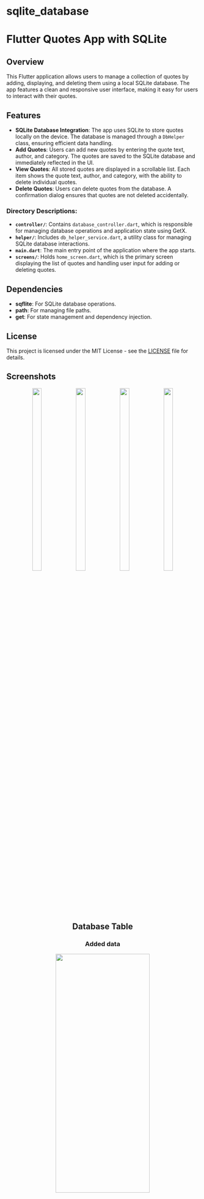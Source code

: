 # sqlite_database
# Flutter Quotes App with SQLite

## Overview

This Flutter application allows users to manage a collection of quotes by adding, displaying, and deleting them using a local SQLite database. The app features a clean and responsive user interface, making it easy for users to interact with their quotes.

## Features

- **SQLite Database Integration**: The app uses SQLite to store quotes locally on the device. The database is managed through a `DbHelper` class, ensuring efficient data handling.
- **Add Quotes**: Users can add new quotes by entering the quote text, author, and category. The quotes are saved to the SQLite database and immediately reflected in the UI.
- **View Quotes**: All stored quotes are displayed in a scrollable list. Each item shows the quote text, author, and category, with the ability to delete individual quotes.
- **Delete Quotes**: Users can delete quotes from the database. A confirmation dialog ensures that quotes are not deleted accidentally.

### **Directory Descriptions:**

- **`controller/`**: Contains `database_controller.dart`, which is responsible for managing database operations and application state using GetX.
- **`helper/`**: Includes `db_helper_service.dart`, a utility class for managing SQLite database interactions.
- **`main.dart`**: The main entry point of the application where the app starts.
- **`screens/`**: Holds `home_screen.dart`, which is the primary screen displaying the list of quotes and handling user input for adding or deleting quotes.

## Dependencies

- **sqflite**: For SQLite database operations.
- **path**: For managing file paths.
- **get**: For state management and dependency injection.

## License

This project is licensed under the MIT License - see the [LICENSE](LICENSE) file for details.



## Screenshots

<div align = "center">
 
    
  <img src = "https://github.com/user-attachments/assets/4d85f091-ddc2-4368-b0ea-e64eb225b0b0"  height=35% width=22%  />
   <img src = "https://github.com/user-attachments/assets/0c9fb93d-2087-4e1c-a4eb-5eb9c5747d77"  height=35% width=22%  />
   <img src = "https://github.com/user-attachments/assets/83b702a5-be7b-4325-930e-5765f0c17a0f"  height=35% width=22%  />
   <img src = "https://github.com/user-attachments/assets/53555fb9-4ef1-46c2-a4e1-3ab6b31f63e0"  height=35% width=22%  />

## Database Table 
 ### Added data
  <img src = "https://github.com/user-attachments/assets/c18969a3-a8ed-491a-8812-5b75ca963998"  height=40% width=70%  />

  ### After delete
  <img src = "https://github.com/user-attachments/assets/2739a267-40cf-42aa-86be-cc59a9a29ff6"  height=40% width=70%  />







  <video height="450" src="https://github.com/user-attachments/assets/17e4f023-d9e3-421f-9f51-8e975c463e09" />


</div>
